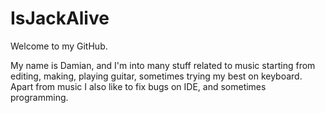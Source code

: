# IsJackAlive
Welcome to my GitHub.

My name is Damian, and I'm into many stuff related to music starting from editing, making, playing guitar, sometimes trying my best on keyboard.
Apart from music I also like to fix bugs on IDE, and sometimes programming.
